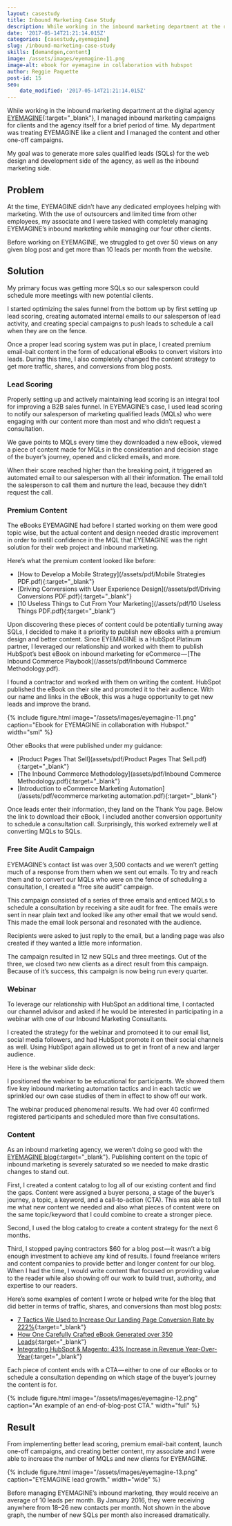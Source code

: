 ```yaml
---
layout: casestudy
title: Inbound Marketing Case Study
description: While working in the inbound marketing department at the digital agency EYEMAGINE, I managed inbound marketing campaigns for clients and…
date: '2017-05-14T21:21:14.015Z'
categories: [casestudy,eyemagine]
slug: /inbound-marketing-case-study
skills: [demandgen,content]
image: /assets/images/eyemagine-11.png
image-alt: ebook for eyemagine in collaboration with hubspot
author: Reggie Paquette
post-id: 15
seo:
    date_modified: '2017-05-14T21:21:14.015Z'
---
```


While working in the inbound marketing department at the digital agency [EYEMAGINE](http://www.eyemaginetech.com){:target="_blank"}, I managed inbound marketing campaigns for clients and the agency itself for a brief period of time. My department was treating EYEMAGINE like a client and I managed the content and other one-off campaigns.

My goal was to generate more sales qualified leads (SQLs) for the web design and development side of the agency, as well as the inbound marketing side.

## Problem

At the time, EYEMAGINE didn’t have any dedicated employees helping with marketing. With the use of outsourcers and limited time from other employees, my associate and I were tasked with completely managing EYEMAGINE’s inbound marketing while managing our four other clients.

Before working on EYEMAGINE, we struggled to get over 50 views on any given blog post and get more than 10 leads per month from the website.

## Solution

My primary focus was getting more SQLs so our salesperson could schedule more meetings with new potential clients.

I started optimizing the sales funnel from the bottom up by first setting up lead scoring, creating automated internal emails to our salesperson of lead activity, and creating special campaigns to push leads to schedule a call when they are on the fence.

Once a proper lead scoring system was put in place, I created premium email-bait content in the form of educational eBooks to convert visitors into leads. During this time, I also completely changed the content strategy to get more traffic, shares, and conversions from blog posts.

### Lead Scoring

Properly setting up and actively maintaining lead scoring is an integral tool for improving a B2B sales funnel. In EYEMAGINE’s case, I used lead scoring to notify our salesperson of marketing qualified leads (MQLs) who were engaging with our content more than most and who didn’t request a consultation.

We gave points to MQLs every time they downloaded a new eBook, viewed a piece of content made for MQLs in the consideration and decision stage of the buyer’s journey, opened and clicked emails, and more.

When their score reached higher than the breaking point, it triggered an automated email to our salesperson with all their information. The email told the salesperson to call them and nurture the lead, because they didn’t request the call.

### Premium Content

The eBooks EYEMAGINE had before I started working on them were good topic wise, but the actual content and design needed drastic improvement in order to instill confidence in the MQL that EYEMAGINE was the right solution for their web project and inbound marketing.

Here’s what the premium content looked like before:

*   [How to Develop a Mobile Strategy](/assets/pdf/Mobile Strategies PDF.pdf){:target="_blank"}
*   [Driving Conversions with User Experience Design](/assets/pdf/Driving Conversions PDF.pdf){:target="_blank"}
*   [10 Useless Things to Cut From Your Marketing](/assets/pdf/10 Useless Things PDF.pdf){:target="_blank"}

Upon discovering these pieces of content could be potentially turning away SQLs, I decided to make it a priority to publish new eBooks with a premium design and better content. Since EYEMAGINE is a HubSpot Platinum partner, I leveraged our relationship and worked with them to publish HubSpot’s best eBook on inbound marketing for eCommerce — [The Inbound Commerce Playbook](/assets/pdf/Inbound Commerce Methodology.pdf).

I found a contractor and worked with them on writing the content. HubSpot published the eBook on their site and promoted it to their audience. With our name and links in the eBook, this was a huge opportunity to get new leads and improve the brand.

{% include figure.html image="/assets/images/eyemagine-11.png" caption="Ebook for EYEMAGINE in collaboration with Hubspot." width="sml" %}

Other eBooks that were published under my guidance:

*   [Product Pages That Sell](assets/pdf/Product Pages That Sell.pdf){:target="_blank"}
*   [The Inbound Commerce Methodology](assets/pdf/Inbound Commerce Methodology.pdf){:target="_blank"}
*   [Introduction to eCommerce Marketing Automation](/assets/pdf/ecommerce marketing automation.pdf){:target="_blank"}

Once leads enter their information, they land on the Thank You page. Below the link to download their eBook, I included another conversion opportunity to schedule a consultation call. Surprisingly, this worked extremely well at converting MQLs to SQLs.

### Free Site Audit Campaign

EYEMAGINE’s contact list was over 3,500 contacts and we weren’t getting much of a response from them when we sent out emails. To try and reach them and to convert our MQLs who were on the fence of scheduling a consultation, I created a “free site audit” campaign.

This campaign consisted of a series of three emails and enticed MQLs to schedule a consultation by receiving a site audit for free. The emails were sent in near plain text and looked like any other email that we would send. This made the email look personal and resonated with the audience.

Recipients were asked to just reply to the email, but a landing page was also created if they wanted a little more information.

The campaign resulted in 12 new SQLs and three meetings. Out of the three, we closed two new clients as a direct result from this campaign. Because of it’s success, this campaign is now being run every quarter.

### Webinar

To leverage our relationship with HubSpot an additional time, I contacted our channel advisor and asked if he would be interested in participating in a webinar with one of our Inbound Marketing Consultants.

I created the strategy for the webinar and promoteed it to our email list, social media followers, and had HubSpot promote it on their social channels as well. Using HubSpot again allowed us to get in front of a new and larger audience.

Here is the webinar slide deck:

I positioned the webinar to be educational for participants. We showed them five key inbound marketing automation tactics and in each tactic we sprinkled our own case studies of them in effect to show off our work.

The webinar produced phenomenal results. We had over 40 confirmed registered participants and scheduled more than five consultations.

### Content

As an inbound marketing agency, we weren’t doing so good with the [EYEMAGINE blog](http://www.eyemaginetech.com/blog){:target="_blank"}. Publishing content on the topic of inbound marketing is severely saturated so we needed to make drastic changes to stand out.

First, I created a content catalog to log all of our existing content and find the gaps. Content were assigned a buyer persona, a stage of the buyer’s journey, a topic, a keyword, and a call-to-action (CTA). This was able to tell me what new content we needed and also what pieces of content were on the same topic/keyword that I could combine to create a stronger piece.

Second, I used the blog catalog to create a content strategy for the next 6 months.

Third, I stopped paying contractors $60 for a blog post — it wasn’t a big enough investment to achieve any kind of results. I found freelance writers and content companies to provide better and longer content for our blog. When I had the time, I would write content that focused on providing value to the reader while also showing off our work to build trust, authority, and expertise to our readers.

Here’s some examples of content I wrote or helped write for the blog that did better in terms of traffic, shares, and conversions than most blog posts:

*   [7 Tactics We Used to Increase Our Landing Page Conversion Rate by 222%](http://www.eyemaginetech.com/blog/tactics-we-used-to-increase-our-landing-page-conversion-rate-by-222){:target="_blank"}
*   [How One Carefully Crafted eBook Generated over 350 Leads](http://www.eyemaginetech.com/blog/how-one-carefully-created-ebook-generated-over-350-leads){:target="_blank"}
*   [Integrating HubSpot & Magento: 43% Increase in Revenue Year-Over-Year](http://www.eyemaginetech.com/blog/integrating-hubspot-magento-43-increase-in-revenue-year-over-year){:target="_blank"}

Each piece of content ends with a CTA — either to one of our eBooks or to schedule a consultation depending on which stage of the buyer’s journey the content is for.

{% include figure.html image="/assets/images/eyemagine-12.png" caption="An example of an end-of-blog-post CTA." width="full" %}

## Result

From implementing better lead scoring, premium email-bait content, launch one-off campaigns, and creating better content, my associate and I were able to increase the number of MQLs and new clients for EYEMAGINE.

{% include figure.html image="/assets/images/eyemagine-13.png" caption="EYEMAGINE lead growth." width="wide" %}

Before managing EYEMAGINE’s inbound marketing, they would receive an average of 10 leads per month. By January 2016, they were receiving anywhere from 18–26 new contacts per month. Not shown in the above graph, the number of new SQLs per month also increased dramatically.